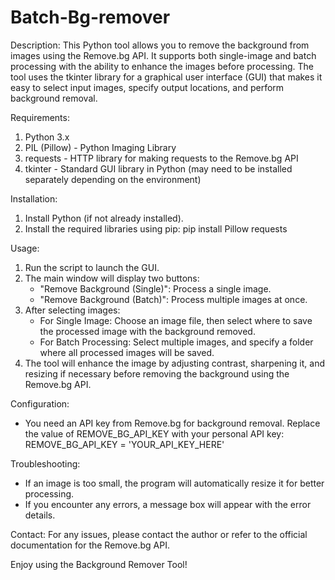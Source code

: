 # Batch-Bg-remover

Description:
This Python tool allows you to remove the background from images using the Remove.bg API. It supports both single-image and batch processing with the ability to enhance the images before processing. The tool uses the tkinter library for a graphical user interface (GUI) that makes it easy to select input images, specify output locations, and perform background removal.

Requirements:
1. Python 3.x
2. PIL (Pillow) - Python Imaging Library
3. requests - HTTP library for making requests to the Remove.bg API
4. tkinter - Standard GUI library in Python (may need to be installed separately depending on the environment)

Installation:
1. Install Python (if not already installed).
2. Install the required libraries using pip:
   pip install Pillow requests

Usage:
1. Run the script to launch the GUI.
2. The main window will display two buttons:
   - "Remove Background (Single)": Process a single image.
   - "Remove Background (Batch)": Process multiple images at once.
3. After selecting images:
   - For Single Image: Choose an image file, then select where to save the processed image with the background removed.
   - For Batch Processing: Select multiple images, and specify a folder where all processed images will be saved.
4. The tool will enhance the image by adjusting contrast, sharpening it, and resizing if necessary before removing the background using the Remove.bg API.

Configuration:
- You need an API key from Remove.bg for background removal. Replace the value of REMOVE_BG_API_KEY with your personal API key:
   REMOVE_BG_API_KEY = 'YOUR_API_KEY_HERE'

Troubleshooting:
- If an image is too small, the program will automatically resize it for better processing.
- If you encounter any errors, a message box will appear with the error details.

Contact:
For any issues, please contact the author or refer to the official documentation for the Remove.bg API.

Enjoy using the Background Remover Tool!
